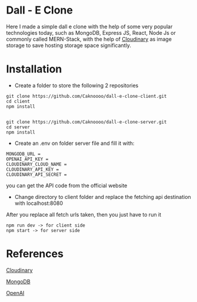 # Dall - E Clone
Here I made a simple dall e clone with the help of some very popular technologies today, such as MongoDB, Express JS, React, Node Js or commonly called MERN-Stack, with the help of [Cloudinary](https://cloudinary.com/) as image storage to save hosting storage space significantly.

# Installation

- Create a folder to store the following 2 repositories
``` 
git clone https://github.com/Caknoooo/dall-e-clone-client.git
cd client
npm install


git clone https://github.com/Caknoooo/dall-e-clone-server.git
cd server
npm install
```


- Create an .env on folder server file and fill it with:
```
MONGODB_URL = 
OPENAI_API_KEY = 
CLOUDINARY_CLOUD_NAME =
CLOUDINARY_API_KEY =
CLOUDINARY_API_SECRET = 
```
you can get the API code from the official website

- Change directory to client folder and replace the fetching api destination with localhost:8080

After you replace all fetch urls taken, then you just have to run it

```
npm run dev -> for client side
npm start -> for server side
```

# References
[Cloudinary](https://cloudinary.com/)

[MongoDB](https://mongodb.com/)

[OpenAI](https://openai.com/api/)